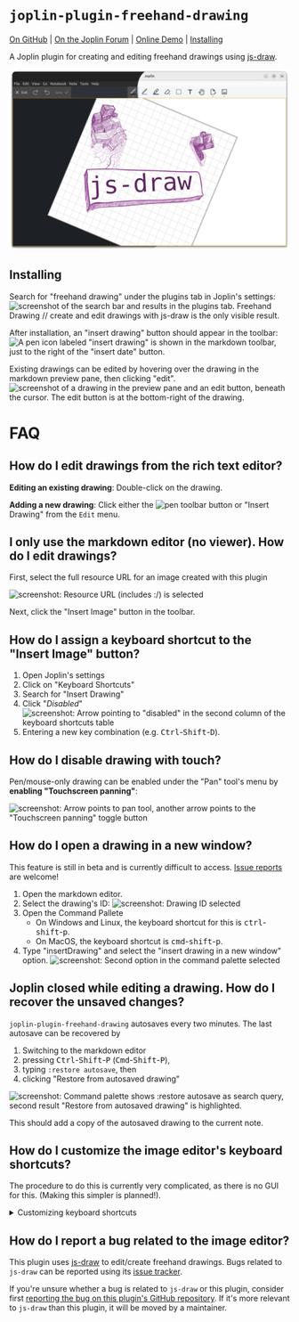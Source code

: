 # `joplin-plugin-freehand-drawing`

[On GitHub](https://github.com/personalizedrefrigerator/joplin-plugin-freehand-drawing) | [On the Joplin Forum](https://discourse.joplinapp.org/t/plugin-js-draw-integration/27114) | [Online Demo](https://personalizedrefrigerator.github.io/js-draw/example/index.html) | [Installing](https://github.com/personalizedrefrigerator/joplin-plugin-freehand-drawing#installing)

A Joplin plugin for creating and editing freehand drawings using [js-draw](https://github.com/personalizedrefrigerator/js-draw).

<img width="600" src="./screenshots/editor-lightdark-fullscreen.png"/>

## Installing

Search for "freehand drawing" under the plugins tab in Joplin's settings:
![screenshot of the search bar and results in the plugins tab. Freehand Drawing // create and edit drawings with js-draw is the only visible result.](https://user-images.githubusercontent.com/46334387/188908688-1500567d-f9a4-49b5-9dc1-8b5a00210c97.png)

After installation, an "insert drawing" button should appear in the toolbar:
![A pen icon labeled "insert drawing" is shown in the markdown toolbar, just to the right of the "insert date" button.](https://user-images.githubusercontent.com/46334387/188909272-603d2556-d5ab-4b8a-86fa-d90b5bafd379.png)

Existing drawings can be edited by hovering over the drawing in the markdown preview pane, then clicking "edit".
![screenshot of a drawing in the preview pane and an edit button, beneath the cursor. The edit button is at the bottom-right of the drawing.](https://user-images.githubusercontent.com/46334387/188909876-1b7c41d5-8fd9-4a15-86d9-a91504ddf5c1.png)

# FAQ

## How do I edit drawings from the rich text editor?

**Editing an existing drawing**: Double-click on the drawing.

**Adding a new drawing**: Click either the ![pen](https://github.com/personalizedrefrigerator/joplin-plugin-freehand-drawing/assets/46334387/f3a60f00-f1e3-4a8c-9ab7-b0e7c7fea336) toolbar button or "Insert Drawing" from the `Edit` menu.

## I only use the markdown editor (no viewer). How do I edit drawings?

First, select the full resource URL for an image created with this plugin

![screenshot: Resource URL (includes :/) is selected](https://github.com/personalizedrefrigerator/joplin-plugin-freehand-drawing/assets/46334387/2c71ccc0-d055-45f7-9db7-e0f33f353b81)

Next, click the "Insert Image" button in the toolbar.

## How do I assign a keyboard shortcut to the "Insert Image" button?

1. Open Joplin's settings
2. Click on "Keyboard Shortcuts"
3. Search for "Insert Drawing"
4. Click "_Disabled_"
   ![screenshot: Arrow pointing to "disabled" in the second column of the keyboard shortcuts table](https://github.com/personalizedrefrigerator/joplin-plugin-freehand-drawing/assets/46334387/44be3c8a-ac9a-4427-a91d-bcb5a21d7281)
5. Entering a new key combination (e.g. <kbd>Ctrl</kbd>-<kbd>Shift</kbd>-<kbd>D</kbd>).

## How do I disable drawing with touch?

Pen/mouse-only drawing can be enabled under the "Pan" tool's menu by **enabling "Touchscreen panning"**:

![screenshot: Arrow points to pan tool, another arrow points to the "Touchscreen panning" toggle button](https://github.com/personalizedrefrigerator/joplin-plugin-freehand-drawing/assets/46334387/682a40ab-0c0f-4dc8-ba49-463dcb06256a)

## How do I open a drawing in a new window?

This feature is still in beta and is currently difficult to access. [Issue reports](https://github.com/personalizedrefrigerator/joplin-plugin-freehand-drawing/issues/new/choose) are welcome!

1. Open the markdown editor.
2. Select the drawing's ID:
   ![screenshot: Drawing ID selected](https://github.com/personalizedrefrigerator/joplin-plugin-freehand-drawing/assets/46334387/e72507f9-e556-4e09-8275-07d07e36ceea)
3. Open the Command Pallete
   - On Windows and Linux, the keyboard shortcut for this is <kbd>ctrl</kbd>-<kbd>shift</kbd>-<kbd>p</kbd>.
   - On MacOS, the keyboard shortcut is <kbd>cmd</kbd>-<kbd>shift</kbd>-<kbd>p</kbd>.
4. Type "insertDrawing" and select the "insert drawing in a new window" option.
   ![screenshot: Second option in the command palette selected](https://github.com/personalizedrefrigerator/joplin-plugin-freehand-drawing/assets/46334387/789d6126-3fd7-422c-8272-733b83081ba8)


## Joplin closed while editing a drawing. How do I recover the unsaved changes?

`joplin-plugin-freehand-drawing` autosaves every two minutes. The last autosave can be recovered by

1. Switching to the markdown editor
2. pressing <kbd>Ctrl</kbd>-<kbd>Shift</kbd>-<kbd>P</kbd> (<kbd>Cmd</kbd>-<kbd>Shift</kbd>-<kbd>P</kbd>),
3. typing `:restore autosave`, then
4. clicking "Restore from autosaved drawing"

![screenshot: Command palette shows :restore autosave as search query, second result "Restore from autosaved drawing" is highlighted.](https://github.com/personalizedrefrigerator/joplin-plugin-freehand-drawing/assets/46334387/dadaed12-95b5-4c3f-a5cc-f322ad41476d)

This should add a copy of the autosaved drawing to the current note.

## How do I customize the image editor's keyboard shortcuts?

The procedure to do this is currently very complicated, as there is no GUI for this. (Making this simpler is planned!).

<details><summary>Customizing keyboard shortcuts</summary>

First, open Joplin's profile directory ("Help" > "Open profile directory").

Next, open `settings.json` in a text editor.

Near the end, there should be a line similar to this:

```json
    "plugin-io.github.personalizedrefrigerator.js-draw.keyboard-shortcuts": { }
```

Shortcuts can be added between the `{` and the `}`. For example,

```json
	"plugin-io.github.personalizedrefrigerator.js-draw.keyboard-shortcuts": {
		"jsdraw.toolbar.ExitActionWidget.exit": [
			"ctrlOrMeta-w",
			"alt-q"
		],
		"jsdraw.toolbar.SaveActionWidget.save": [
			"ctrlOrMeta-s",
			"ctrlOrMeta-shift-s"
		],
		"jsdraw.toolbar.PenTool.select-pen-1": [
			"CtrlOrMeta-1",
			"alt-1"
		],
		"jsdraw.toolbar.SelectionTool.resizeImageToSelection": [
			"ctrlOrMeta-r",
			"m"
		]
	}
```

The above adds additional shortcuts for exiting, selecting pen style 1, and resizing the visible region to the selection.

Joplin must be restarted for the changes to be applied.

> [!NOTE]
>
> Additional keyboard shortcut IDs can be found [in js-draw's source code](https://github.com/personalizedrefrigerator/js-draw/blob/main/packages/js-draw/src/tools/keybindings.ts).

</details>

## How do I report a bug related to the image editor?

This plugin uses [js-draw](https://github.com/personalizedrefrigerator/js-draw) to edit/create freehand drawings. Bugs related to `js-draw` can be reported using its [issue tracker](https://github.com/personalizedrefrigerator/js-draw/issues).

If you're unsure whether a bug is related to `js-draw` or this plugin, consider first [reporting the bug on this plugin's GitHub repository](https://github.com/personalizedrefrigerator/joplin-plugin-freehand-drawing/issues/new/choose). If it's more relevant to `js-draw` than this plugin, it will be moved by a maintainer.
